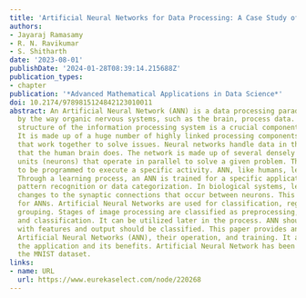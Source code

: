 ```yaml
---
title: 'Artificial Neural Networks for Data Processing: A Case Study of Image Classification'
authors:
- Jayaraj Ramasamy
- R. N. Ravikumar
- S. Shitharth
date: '2023-08-01'
publishDate: '2024-01-28T08:39:14.215688Z'
publication_types:
- chapter
publication: '*Advanced Mathematical Applications in Data Science*'
doi: 10.2174/9789815124842123010011
abstract: An Artificial Neural Network (ANN) is a data processing paradigm inspired
  by the way organic nervous systems, such as the brain, process data. The innovative
  structure of the information processing system is a crucial component of this paradigm.
  It is made up of a huge number of highly linked processing components (neurons)
  that work together to solve issues. Neural networks handle data in the same manner
  that the human brain does. The network is made up of several densely linked processing
  units (neurons) that operate in parallel to solve a given problem. They are unable
  to be programmed to execute a specific activity. ANN, like humans, learns by example.
  Through a learning process, an ANN is trained for a specific application, such as
  pattern recognition or data categorization. In biological systems, learning includes
  changes to the synaptic connections that occur between neurons. This is also true
  for ANNs. Artificial Neural Networks are used for classification, regression, and
  grouping. Stages of image processing are classified as preprocessing, feature extraction,
  and classification. It can be utilized later in the process. ANN should be provided
  with features and output should be classified. This paper provides an overview of
  Artificial Neural Networks (ANN), their operation, and training. It also explains
  the application and its benefits. Artificial Neural Network has been used to classify
  the MNIST dataset.
links:
- name: URL
  url: https://www.eurekaselect.com/node/220268
---
```

